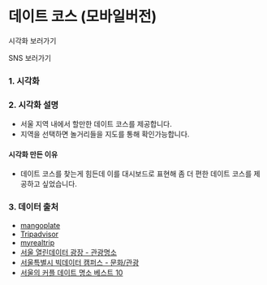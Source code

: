 # 데이트 코스 (모바일버전)

시각화 보러가기

SNS 보러가기

### 1. 시각화


### 2. 시각화 설명
- 서울 지역 내에서 할만한 데이트 코스를 제공합니다.
- 지역을 선택하면 놀거리들을 지도를 통해 확인가능합니다.

#### 시각화 만든 이유
- 데이트 코스를 찾는게 힘든데 이를 대시보드로 표현해 좀 더 편한 데이트 코스를 제공하고 싶었습니다.

### 3. 데이터 출처
- [mangoplate](https://www.mangoplate.com/)
- [Tripadvisor](https://www.tripadvisor.co.kr/)
- [myrealtrip](https://www.myrealtrip.com/)
- [서울 열린데이터 광장 - 관광명소](http://data.seoul.go.kr/)
- [서울특별시 빅데이터 캠퍼스 - 문화/관광](https://bigdata.seoul.go.kr/main.do)
- [서울의 커플 데이트 명소 베스트 10](https://kr.hotels.com/go/south-korea/kr-best-seoul-couples-things-to-do)
